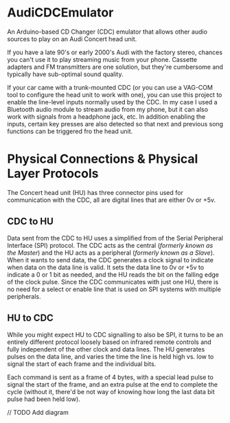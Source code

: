 # AudiCDCEmulator
An Arduino-based CD Changer (CDC) emulator that allows other audio sources to play on an Audi Concert head unit.

If you have a late 90's or early 2000's Audi with the factory stereo, chances you can't use it to play streaming music from your phone. Cassette adapters and FM transmitters are one solution, but they're cumbersome and typically have sub-optimal sound quality.

If your car came with a trunk-mounted CDC (or you can use a VAG-COM tool to configure the head unit to work with one), you can use this project to enable the line-level inputs normally used by the CDC. In my case I used a Bluetooth audio module to stream audio from my phone, but it can also work with signals from a headphone jack, etc. In addition enabling the inputs, certain key presses are also detected so that next and previous song functions can be triggered fro the head unit.

# Physical Connections & Physical Layer Protocols
The Concert head unit (HU) has three connector pins used for communication with the CDC, all are digital lines that are either 0v or +5v.

## CDC to HU
Data sent from the CDC to HU uses a simplified from of the Serial Peripheral Interface (SPI) protocol. The CDC acts as the central (_formerly known as the Master_) and the HU acts as a peripheral (_formerly known as a Slave_). When it wants to send data, the CDC generates a clock signal to indicate when data on the data line is valid. It sets the data line to 0v or +5v to indicate a 0 or 1 bit as needed, and the HU reads the bit on the falling edge of the clock pulse. Since the CDC communicates with just one HU, there is no need for a select or enable line that is used on SPI systems with multiple peripherals.

## HU to CDC
While you might expect HU to CDC signalling to also be SPI, it turns to be an entirely different protocol loosely based on infrared remote controls and fully independent of the other clock and data lines. The HU generates pulses on the data line, and varies the time the line is held high vs. low to signal the start of each frame and the individual bits.

Each command is sent as a frame of 4 bytes, with a special lead pulse to signal the start of the frame, and an extra pulse at the end to complete the cycle (without it, there'd be not way of knowing how long the last data bit pulse had been held low).

// TODO Add diagram
















